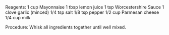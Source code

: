 Reagents:
1 cup Mayonnaise
1 tbsp lemon juice
1 tsp Worcestershire Sauce
1 clove garlic (minced)
1/4 tsp salt
1/8 tsp pepper
1/2 cup Parmesan cheese
1/4 cup milk

Procedure:
Whisk all ingredients together until well mixed.

